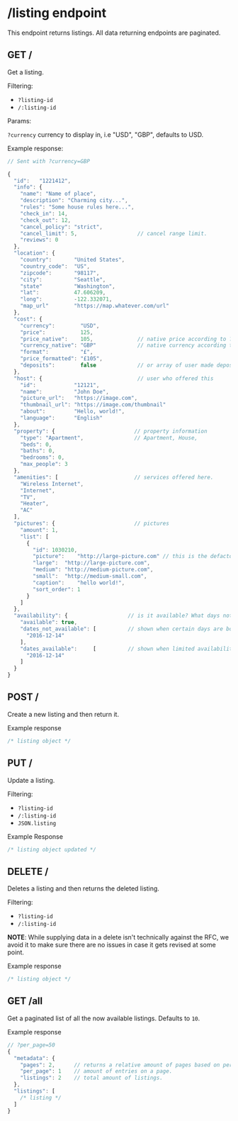 # /listing endpoint

This endpoint returns listings. All data returning endpoints are paginated.

## GET /

Get a listing.

Filtering:

* `?listing-id`
* `/:listing-id`

Params:

`?currency` currency to display in, i.e "USD", "GBP", defaults to USD.

Example response:

```js
// Sent with ?currency=GBP

{
  "id":   "1221412",
  "info": {
    "name": "Name of place",
    "description": "Charming city...",
    "rules": "Some house rules here...",
    "check_in": 14,
    "check_out": 12,
    "cancel_policy": "strict",
    "cancel_limit": 5,                   // cancel range limit.
    "reviews": 0
  },
  "location": {
    "country":       "United States",
    "country_code":  "US",
    "zipcode":       "98117",
    "city":          "Seattle",
    "state"          "Washington",
    "lat":           47.606209,
    "long":          -122.332071,
    "map_url"        "https://map.whatever.com/url"
  },
  "cost": {
    "currency":        "USD",
    "price":           125,
    "price_native":    105,              // native price according to ?currency
    "currency_native": "GBP"             // native currency according to ?currency
    "format":          "£",
    "price_formatted": "£105",
    "deposits":        false             // or array of user made deposits.
  },
  "host": {                              // user who offered this
    "id":            "12121",
    "name":          "John Doe",
    "picture_url":   "https://image.com",
    "thumbnail_url": "https://image.com/thumbnail"
    "about":         "Hello, world!",
    "language":      "English"
  },
  "property": {                         // property information
    "type": "Apartment",                // Apartment, House,
    "beds": 0,
    "baths": 0,
    "bedrooms": 0,
    "max_people": 3
  },
  "amenities": [                        // services offered here.
    "Wireless Internet",
    "Internet",
    "TV",
    "Heater",
    "AC"
  ],
  "pictures": {                         // pictures
    "amount": 1,
    "list": [
      {
        "id": 1030210,
        "picture":    "http://large-picture.com" // this is the defacto default.
        "large":  "http://large-picture.com",
        "medium": "http://medium-picture.com",
        "small":  "http://medium-small.com",
        "caption":    "hello world!",
        "sort_order": 1
      }
    ]
  },
  "availability": {                   // is it available? What days not. UTC.
    "available": true,
    "dates_not_available": [          // shown when certain days are booked, but always available otherwise.
      "2016-12-14"
    ],
    "dates_available":     [          // shown when limited availability
      "2016-12-14"
    ]
  }
}
```

## POST /

Create a new listing and then return it.

Example response

```js
/* listing object */
```

## PUT /

Update a listing.

Filtering:

* `?listing-id`
* `/:listing-id`
* `JSON.listing`

Example Response

```js
/* listing object updated */
```

## DELETE /

Deletes a listing and then returns the deleted listing.

Filtering:

* `?listing-id`
* `/:listing-id`

**NOTE**: While supplying data in a delete isn't technically
against the RFC, we avoid it to make sure there are no issues in case
it gets revised at some point.

Example response

```js
/* listing object */
```


## GET /all

Get a paginated list of all the now available listings. Defaults to `10`.

Example response

```js
// ?per_page=50
{
  "metadata": {
    "pages": 2,      // returns a relative amount of pages based on per page.
    "per_page": 1    // amount of entries on a page.
    "listings": 2    // total amount of listings.
  },
  "listings": [
    /* listing */
  ]
}
```
